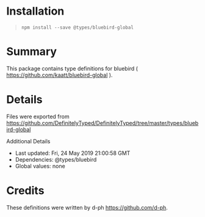 # Installation
> `npm install --save @types/bluebird-global`

# Summary
This package contains type definitions for bluebird ( https://github.com/kaatt/bluebird-global ).

# Details
Files were exported from https://github.com/DefinitelyTyped/DefinitelyTyped/tree/master/types/bluebird-global

Additional Details
 * Last updated: Fri, 24 May 2019 21:00:58 GMT
 * Dependencies: @types/bluebird
 * Global values: none

# Credits
These definitions were written by d-ph <https://github.com/d-ph>.
